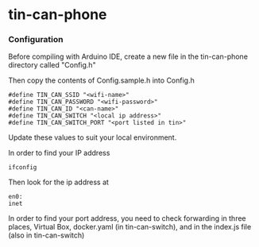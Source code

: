 # tin-can-phone

### Configuration
Before compiling with Arduino IDE, create a new file in the tin-can-phone directory called "Config.h"

Then copy the contents of Config.sample.h into Config.h 

```
#define TIN_CAN_SSID "<wifi-name>"
#define TIN_CAN_PASSWORD "<wifi-password>"
#define TIN_CAN_ID "<can-name>"
#define TIN_CAN_SWITCH "<local ip address>"
#define TIN_CAN_SWITCH_PORT "<port listed in tin>"
```

Update these values to suit your local environment.

In order to find your IP address

```
ifconfig
```

Then look for the ip address at 

```
en0:
inet
```

In order to find your port address, you need to check forwarding in three places, Virtual Box, docker.yaml (in tin-can-switch), and in the index.js file (also in tin-can-switch)
